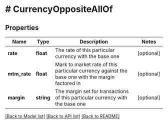 # # CurrencyOppositeAllOf

## Properties

Name | Type | Description | Notes
------------ | ------------- | ------------- | -------------
**rate** | **float** | The rate of this particular currency with the base one | [optional] 
**mtm_rate** | **float** | Mark to market rate of this particular currency against the base one with the margin factored in | [optional] 
**margin** | **string** | The margin set for transactions of this particular currency with the base one | [optional] 

[[Back to Model list]](../../README.md#documentation-for-models) [[Back to API list]](../../README.md#documentation-for-api-endpoints) [[Back to README]](../../README.md)


